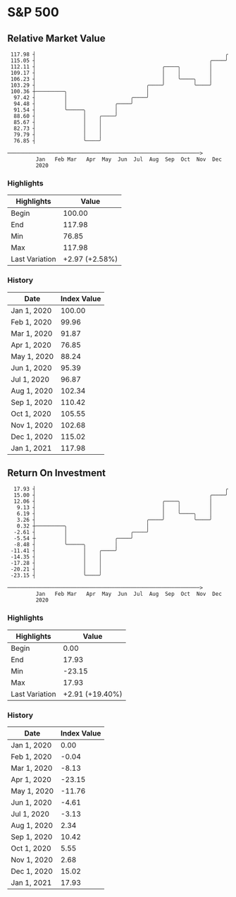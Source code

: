 # S&P 500
## Relative Market Value

     117.98 ┤                                                            ╭ 
     115.05 ┤                                                       ╭────╯ 
     112.11 ┤                                        ╭────╮         │      
     109.17 ┤                                        │    │         │      
     106.23 ┤                                        │    ╰────╮    │      
     103.29 ┤                                   ╭────╯         ╰────╯      
     100.36 ┼─────────╮                         │                          
      97.42 ┤         │                    ╭────╯                          
      94.48 ┤         │               ╭────╯                               
      91.54 ┤         ╰─────╮         │                                    
      88.60 ┤               │    ╭────╯                                    
      85.67 ┤               │    │                                         
      82.73 ┤               │    │                                         
      79.79 ┤               │    │                                         
      76.85 ┤               ╰────╯                                         
             ─────────────────────────────────────────────────────────────>
             Jan   Feb Mar   Apr  May  Jun  Jul  Aug  Sep  Oct  Nov  Dec  
             2020                                                         

### Highlights

| Highlights     | Value          |
| -------------- | -------------- |
| Begin          | 100.00         |
| End            | 117.98         |
| Min            | 76.85          |
| Max            | 117.98         |
| Last Variation | +2.97 (+2.58%) |

### History

| Date        | Index Value |
| ----------- | ----------- |
| Jan 1, 2020 | 100.00      |
| Feb 1, 2020 | 99.96       |
| Mar 1, 2020 | 91.87       |
| Apr 1, 2020 | 76.85       |
| May 1, 2020 | 88.24       |
| Jun 1, 2020 | 95.39       |
| Jul 1, 2020 | 96.87       |
| Aug 1, 2020 | 102.34      |
| Sep 1, 2020 | 110.42      |
| Oct 1, 2020 | 105.55      |
| Nov 1, 2020 | 102.68      |
| Dec 1, 2020 | 115.02      |
| Jan 1, 2021 | 117.98      |

## Return On Investment

      17.93 ┤                                                            ╭ 
      15.00 ┤                                                       ╭────╯ 
      12.06 ┤                                        ╭────╮         │      
       9.13 ┤                                        │    │         │      
       6.19 ┤                                        │    ╰────╮    │      
       3.26 ┤                                   ╭────╯         ╰────╯      
       0.32 ┼─────────╮                         │                          
      -2.61 ┤         │                    ╭────╯                          
      -5.54 ┼         │               ╭────╯                               
      -8.48 ┤         ╰─────╮         │                                    
     -11.41 ┤               │    ╭────╯                                    
     -14.35 ┤               │    │                                         
     -17.28 ┤               │    │                                         
     -20.21 ┤               │    │                                         
     -23.15 ┤               ╰────╯                                         
             ─────────────────────────────────────────────────────────────>
             Jan   Feb Mar   Apr  May  Jun  Jul  Aug  Sep  Oct  Nov  Dec  
             2020                                                         

### Highlights

| Highlights     | Value           |
| -------------- | --------------- |
| Begin          | 0.00            |
| End            | 17.93           |
| Min            | -23.15          |
| Max            | 17.93           |
| Last Variation | +2.91 (+19.40%) |

### History

| Date        | Index Value |
| ----------- | ----------- |
| Jan 1, 2020 | 0.00        |
| Feb 1, 2020 | -0.04       |
| Mar 1, 2020 | -8.13       |
| Apr 1, 2020 | -23.15      |
| May 1, 2020 | -11.76      |
| Jun 1, 2020 | -4.61       |
| Jul 1, 2020 | -3.13       |
| Aug 1, 2020 | 2.34        |
| Sep 1, 2020 | 10.42       |
| Oct 1, 2020 | 5.55        |
| Nov 1, 2020 | 2.68        |
| Dec 1, 2020 | 15.02       |
| Jan 1, 2021 | 17.93       |

